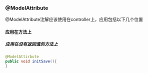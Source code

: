 ### @ModelAttribute  
@ModelAttribute注解应该使用在controller上，应用包括以下几个位置  
#### 应用在方法上  
##### 应用在没有返回值的方法上  
```java
@ModelAttirbute
public void initSave(){
}
```